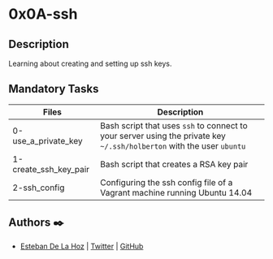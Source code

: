 # 0x0A-ssh

## Description

Learning about creating and setting up ssh keys.

## Mandatory Tasks

| Files | Description |
| ----- | ----------- |
| 0-use_a_private_key | Bash script that uses `ssh` to connect to your server using the private key `~/.ssh/holberton` with the user `ubuntu` |
| 1-create_ssh_key_pair | Bash script that creates a RSA key pair |
| 2-ssh_config | Configuring the ssh config file of a Vagrant machine running Ubuntu 14.04 |


## Authors :black_nib:

- [Esteban De La Hoz](https://www.linkedin.com/in/esteban-de-la-hoz-romero-b6270017b/) | [Twitter](https://twitter.com/Esteban18911) | [GitHub](https://github.com/Esteban18911)
